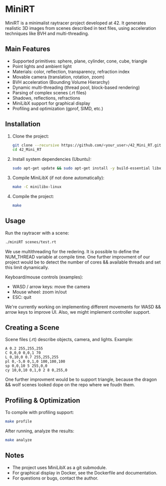 MiniRT
======

MiniRT is a minimalist raytracer project developed at 42. It generates realistic 3D images from scenes described in text files, using acceleration techniques like BVH and multi-threading.

Main Features
-------------
- Supported primitives: sphere, plane, cylinder, cone, cube, triangle
- Point lights and ambient light
- Materials: color, reflection, transparency, refraction index
- Movable camera (translation, rotation, zoom)
- BVH acceleration (Bounding Volume Hierarchy)
- Dynamic multi-threading (thread pool, block-based rendering)
- Parsing of complex scenes (.rt files)
- Shadows, reflections, refractions
- MiniLibX support for graphical display
- Profiling and optimization (gprof, SIMD, etc.)

Installation
------------
1. Clone the project:
	```sh
	git clone --recursive https://github.com/<your_user>/42_Mini_RT.git
	cd 42_Mini_RT
	```
2. Install system dependencies (Ubuntu):
	```sh
	sudo apt-get update && sudo apt-get install -y build-essential libx11-dev libxext-dev libxpm-dev libxrandr-dev libbsd-dev libgl1-mesa-dev libglu1-mesa-dev x11-apps git make
	```
3. Compile MiniLibX (if not done automatically):
	```sh
	make -C minilibx-linux
	```
4. Compile the project:
	```sh
	make
	```

Usage
-----
Run the raytracer with a scene:
```sh
./miniRT scenes/test.rt
```

We use multithreading for the redering. It is possible to define the NUM_THREAD variable at compile time. One further improvment of our project would be to detect the number of cores && available threads and set
this limit dynamically.

Keyboard/mouse controls (examples):
- WASD / arrow keys: move the camera
- Mouse wheel: zoom in/out
- ESC: quit

We're currently working on implementing different movements for WASD && arrow keys to improve UI. Also, we
might implement controller support.

Creating a Scene
----------------
Scene files (.rt) describe objects, camera, and lights. Example:
```
A 0.2 255,255,255
C 0,0,0 0,0,1 70
L 0,10,0 0.7 255,255,255
pl 0,-5,0 0,1,0 100,100,100
sp 0,0,10 5 255,0,0
cy 10,0,10 0,1,0 2 8 0,255,0
```

One further improvment would be to support triangle, because the dragon && wolf scenes looked dope on the repo where we foudn them.

Profiling & Optimization
------------------------
To compile with profiling support:
```sh
make profile
```
After running, analyze the results:
```sh
make analyze
```

Notes
-----
- The project uses MiniLibX as a git submodule.
- For graphical display in Docker, see the Dockerfile and documentation.
- For questions or bugs, contact the author.
